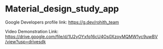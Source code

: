 # Material_design_study_app

Google Developers profile link: https://g.dev/rohith_team

Video Demonstration Link: https://drive.google.com/file/d/1U2yOYxfq16cU4Os0XzoyMQMW1yc9uwBV/view?usp=drivesdk
